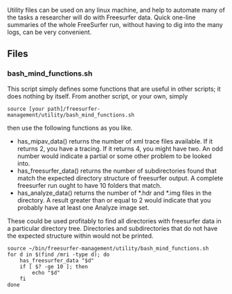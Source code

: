 Utility files can be used on any linux machine, and help to automate many of the tasks a researcher will do with Freesurfer data. Quick one-line summaries of the whole FreeSurfer run, without having to dig into the many logs, can be very convenient.

## Files

### bash_mind_functions.sh

This script simply defines some functions that are useful in other scripts; it does nothing by itself. From another script, or your own, simply

    source [your path]/freesurfer-management/utility/bash_mind_functions.sh

then use the following functions as you like.

* has_mipav_data() returns the number of xml trace files available. If it returns 2, you have a tracing. If it returns 4, you might have two. An odd number would indicate a partial or some other problem to be looked into.
* has_freesurfer_data() returns the number of subdirectories found that match the expected directory structure of freesurfer output. A complete freesurfer run ought to have 10 folders that match.
* has_analyze_data() returns the number of *.hdr and *.img files in the directory. A result greater than or equal to 2 would indicate that you probably have at least one Analyze image set.

These could be used profitably to find all directories with freesurfer data in a particular directory tree. Directories and subdirectories that do not have the expected structure within would not be printed.

    source ~/bin/freesurfer-management/utility/bash_mind_functions.sh
    for d in $(find /mri -type d); do
        has_freesurfer_data "$d"
        if [ $? -ge 10 ]; then
            echo "$d"
        fi
    done

